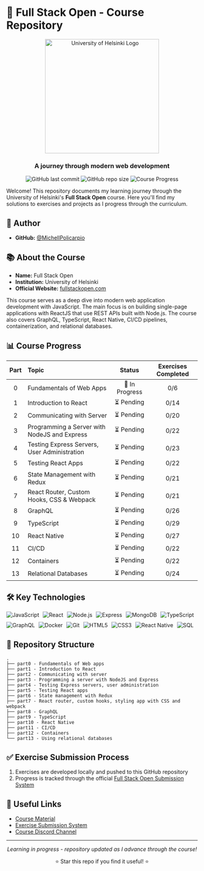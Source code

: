 # 🌟 Full Stack Open - Course Repository

<div align="center">
  <img src="https://fullstackopen.com/static/Helsinki_uni_logo-fe9e19b9eed00bbeef5b6860cb4d1439.svg" alt="University of Helsinki Logo" width="300px" />
  
  ### A journey through modern web development
  
  ![GitHub last commit](https://img.shields.io/github/last-commit/MichellPolicarpio/FullStackOpen-Exercises?style=flat-square)
  ![GitHub repo size](https://img.shields.io/github/repo-size/MichellPolicarpio/FullStackOpen-Exercises?style=flat-square)
  ![Course Progress](https://img.shields.io/badge/progress-ongoing-brightgreen?style=flat-square)
</div>

Welcome! This repository documents my learning journey through the University of Helsinki's **Full Stack Open** course. Here you'll find my solutions to exercises and projects as I progress through the curriculum.

## 👤 Author

* **GitHub:** [@MichellPolicarpio](https://github.com/MichellPolicarpio)

## 📚 About the Course

* **Name:** Full Stack Open
* **Institution:** University of Helsinki
* **Official Website:** [fullstackopen.com](https://fullstackopen.com/en/)

This course serves as a deep dive into modern web application development with JavaScript. The main focus is on building single-page applications with ReactJS that use REST APIs built with Node.js. The course also covers GraphQL, TypeScript, React Native, CI/CD pipelines, containerization, and relational databases.

## 📊 Course Progress

| Part | Topic | Status | Exercises Completed |
|:----:|:------|:------:|:-------------------:|
| 0 | Fundamentals of Web Apps | 🔄 In Progress | 0/6 |
| 1 | Introduction to React | ⏳ Pending | 0/14 |
| 2 | Communicating with Server | ⏳ Pending | 0/20 |
| 3 | Programming a Server with NodeJS and Express | ⏳ Pending | 0/22 |
| 4 | Testing Express Servers, User Administration | ⏳ Pending | 0/23 |
| 5 | Testing React Apps | ⏳ Pending | 0/22 |
| 6 | State Management with Redux | ⏳ Pending | 0/21 |
| 7 | React Router, Custom Hooks, CSS & Webpack | ⏳ Pending | 0/21 |
| 8 | GraphQL | ⏳ Pending | 0/26 |
| 9 | TypeScript | ⏳ Pending | 0/29 |
| 10 | React Native | ⏳ Pending | 0/27 |
| 11 | CI/CD | ⏳ Pending | 0/22 |
| 12 | Containers | ⏳ Pending | 0/22 |
| 13 | Relational Databases | ⏳ Pending | 0/24 |

## 🛠️ Key Technologies

<div style="display: flex; flex-wrap: wrap; gap: 10px;">
  <img src="https://img.shields.io/badge/-JavaScript-F7DF1E?style=for-the-badge&logo=javascript&logoColor=black" alt="JavaScript">
  <img src="https://img.shields.io/badge/-React-61DAFB?style=for-the-badge&logo=react&logoColor=black" alt="React">
  <img src="https://img.shields.io/badge/-Node.js-339933?style=for-the-badge&logo=node.js&logoColor=white" alt="Node.js">
  <img src="https://img.shields.io/badge/-Express-000000?style=for-the-badge&logo=express&logoColor=white" alt="Express">
  <img src="https://img.shields.io/badge/-MongoDB-47A248?style=for-the-badge&logo=mongodb&logoColor=white" alt="MongoDB">
  <img src="https://img.shields.io/badge/-TypeScript-3178C6?style=for-the-badge&logo=typescript&logoColor=white" alt="TypeScript">
  <img src="https://img.shields.io/badge/-GraphQL-E10098?style=for-the-badge&logo=graphql&logoColor=white" alt="GraphQL">
  <img src="https://img.shields.io/badge/-Docker-2496ED?style=for-the-badge&logo=docker&logoColor=white" alt="Docker">
  <img src="https://img.shields.io/badge/-Git-F05032?style=for-the-badge&logo=git&logoColor=white" alt="Git">
  <img src="https://img.shields.io/badge/-HTML5-E34F26?style=for-the-badge&logo=html5&logoColor=white" alt="HTML5">
  <img src="https://img.shields.io/badge/-CSS3-1572B6?style=for-the-badge&logo=css3&logoColor=white" alt="CSS3">
  <img src="https://img.shields.io/badge/-React_Native-61DAFB?style=for-the-badge&logo=react&logoColor=black" alt="React Native">
  <img src="https://img.shields.io/badge/-SQL-4479A1?style=for-the-badge&logo=postgresql&logoColor=white" alt="SQL">
</div>

## 📁 Repository Structure

```
.
├── part0 - Fundamentals of Web apps
├── part1 - Introduction to React
├── part2 - Communicating with server
├── part3 - Programming a server with NodeJS and Express
├── part4 - Testing Express servers, user administration
├── part5 - Testing React apps
├── part6 - State management with Redux
├── part7 - React router, custom hooks, styling app with CSS and webpack
├── part8 - GraphQL
├── part9 - TypeScript
├── part10 - React Native
├── part11 - CI/CD
├── part12 - Containers
└── part13 - Using relational databases
```

## ✅ Exercise Submission Process

1. Exercises are developed locally and pushed to this GitHub repository
2. Progress is tracked through the official [Full Stack Open Submission System](https://studies.cs.helsinki.fi/stats-mock/courses/fullstackopen)

## 🔗 Useful Links

- [Course Material](https://fullstackopen.com/en/)
- [Exercise Submission System](https://studies.cs.helsinki.fi/stats-mock/courses/fullstackopen)
- [Course Discord Channel](https://study.cs.helsinki.fi/discord/join/fullstack)

---

<div align="center">
  <p><i>Learning in progress - repository updated as I advance through the course!</i></p>
  
  ⭐ Star this repo if you find it useful! ⭐
</div>
